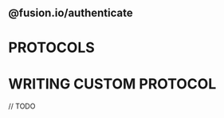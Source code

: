 @fusion.io/authenticate
-----------------------

# PROTOCOLS

##


# WRITING CUSTOM PROTOCOL

// TODO
